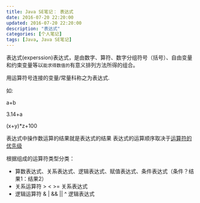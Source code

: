 ```yaml
---
title: Java SE笔记： 表达式
date: 2016-07-20 22:20:00
updated: 2016-07-20 22:20:00
description: "表达式"
categories: [个人笔记]
tags: [Java, Java SE笔记]
---
```


表达式(experssion)表达式，是由数字、算符、数字分组符号（括号）、自由变量和约束变量等以`能求得数值的`有意义排列方法所得的组合。

用运算符号连接的变量/常量科称之为表达式.

如:

a+b

3.14+a

(x+y)*z+100

表达式中操作数运算的结果就是表达式的结果
表达式的运算顺序取决于[运算符的优先级](/2016/07/20/java-9/)

根据组成的运算符类型分类：
- 算数表达式、关系表达式、逻辑表达式、赋值表达式、条件表达式（条件？结果1：结果2）
- 关系运算符 > <  >= 关系表达式
- 逻辑运算符  & | && || ^ 逻辑表达式